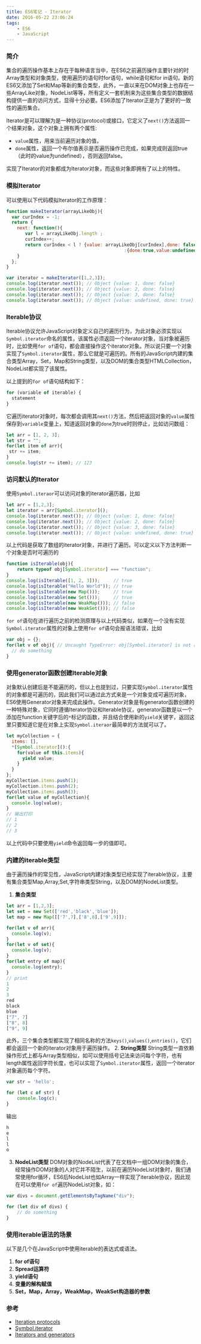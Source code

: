 ```yaml
---
title: ES6笔记 - Iterator
date: 2016-05-22 23:06:24
tags:
    - ES6
    - JavaScript
---
```




### 简介

集合的遍历操作基本上存在于每种语言当中，在ES6之前遍历操作主要针对的时Array类型和对象类型，使用遍历的语句时for语句，while语句和for in语句。新的ES6又添加了Set和Map等新的集合类型，此外，一直以来在DOM对象上也存在一些ArrayLike对象，NodeList等等，所有定义一套机制来为这些集合类型的数据结构提供一直的访问方式，显得十分必要。ES6添加了Iterator正是为了更好的一致性的遍历集合。

Iterator是可以理解为是一种协议(protocol)或接口，它定义了`next()`方法返回一个结果对象，这个对象上拥有两个属性:
+ `value`属性，用来当前遍历对象的值，
+ `done`属性，返回一个布尔值表示是否遍历操作已完成，如果完成则返回true（此时的value为undefined），否则返回false。

实现了Iterator的对象都成为Iterator对象，而这些对象即拥有了以上的特性。

### 模拟Iterator

可以使用以下代码模拟Iterator的工作原理：

```js
function makeIterator(arrayLikeObj){
  var curIndex = -1;
  return {
    next: function(){
       var l = arrayLikeObj.length ;
       curIndex++;
       return curIndex < l ? {value: arrayLikeObj[curIndex],done: false}
                                            :{done:true,value:undefined};
    }
  };
}

var iterator = makeIterator([1,2,3]);
console.log(iterator.next()); // Object {value: 1, done: false}
console.log(iterator.next()); // Object {value: 2, done: false}
console.log(iterator.next()); // Object {value: 3, done: false}
console.log(iterator.next()); // Object {value: undefined, done: true}
```

### Iterable协议

Iterable协议允许JavaScript对象定义自己的遍历行为，为此对象必须实现以`Symbol.iterator`命名的属性，该属性必须返回一个iterator对象，当对象被遍历时，比如使用`for of`语句，都会直接操作这个iterator对象。所以说只要一个对象实现了`Symbol.iterator`属性，那么它就是可遍历的。所有的JavaScript内建的集合类型Array，Set，Map和String类型，以及DOM的集合类型HTMLCollection，NodeList都实现了该属性。

以上提到的`for of`语句结构如下：
```js
for (variable of iterable) {
  statement
}
```
它遍历iterator对象时，每次都会调用其`next()`方法，然后把返回对象的`value`属性保存到`variable`变量上，知道返回对象的`done`为true时则停止，比如访问数组：

```js
let arr = [1, 2, 3];
let str = "";
for(let item of arr){
 str += item;
}
console.log(str += item); // 123
````
### 访问默认的Iterator

使用`Symbol.iteraor`可以访问对象的iterator遍历器，比如

```js
let arr = [1,2,3];
let iterator = arr[Symbol.iterator]();
console.log(iterator.next()); // Object {value: 1, done: false}
console.log(iterator.next()); // Object {value: 2, done: false}
console.log(iterator.next()); // Object {value: 3, done: false}
console.log(iterator.next()); // Object {value: undefined, done: true}
```
以上代码是获取了数组的iterator对象，并进行了遍历。可以定义以下方法判断一个对象是否时可遍历的

```js
function isIterable(obj){
    return typeof obj[Symbol.iterator] === "function";
}
console.log(isIterable([1, 2, 3]));     // true
console.log(isIterable("Hello World")); // true
console.log(isIterable(new Map()));     // true
console.log(isIterable(new Set()));     // true
console.log(isIterable(new WeakMap())); // false
console.log(isIterable(new WeakSet())); // false
```
`for of`语句在进行遍历之前的检测原理与以上代码类似，如果在一个没有实现`Symbol.iterator`属性的对象上使用`for of`语句会报语法错误，比如

```js
var obj = {};
for(let v of obj){ // Uncaught TypeError: obj[Symbol.iterator] is not a function(…)
  // do something
}
```

### 使用generator函数创建Iterable对象

对象默认创建后是不能遍历的，但以上也提到过，只要实现`Symbol.iterator`属性的对象都是可遍历的，因此我们可以通过此方式来是一个对象变成可遍历对象，ES6使用Generator对象来完成此操作。Generator对象是有generator函数创建的一种特殊对象，它同时遵循Iterator协议和Iterable协议，generator函数是以一个添加在function关键字后的`*`标记的函数，并且结合使用新的`yield`关键字，返回这里只要知道它是在对象上实现`Symbol.iteraor`最简单的方法就可以了。

```js
let myCollection = {
  items: [],
  *[Symbol.iterator]():{
    for(value of this.items){
      yield value;
    }
  }
};
myCollection.items.push(1);
myCollection.items.push(2);
myCollection.items.push(3);
for(let value of myCollection){
  console.log(value);
}
// 输出打印
// 1
// 2
// 3
```
以上代码中只要使用`yield`命令返回每一步的值即可。

### 内建的iterable类型

由于遍历操作的常见性，JavaScript内建对象类型已经实现了iterable协议，主要有集合类型Map,Array,Set,字符串类型String，以及DOM的NodeList类型。

1. **集合类型**
```js
let arr = [1,2,3];
let set = new Set(['red','black','blue']);
let map = new Map([['7',7],['8',8],['9',9]]);

for(let v of arr){
  console.log(v);
}
for(let v of set){
  console.log(v);
}
for(let entry of map){
  console.log(entry);
}
// print
1
2
3
red
black
blue
["7", 7]
["8", 8]
["9", 9]
```
此外，三个集合类型都实现了相同名称的方法`keys()`,`values()`,`entries()`，它们都会返回一个新的iterator对象用于遍历操作。
2. **String类型**
String类型一直依赖操作形式上都与Array类型相似，如可以使用括号记法来访问每个字符，也有length属性返回字符长度，也可以实现了`Symbol.iterator`属性，返回一个iterator对象遍历每个字符。

```js
var str = 'hello';

for (let c of str) {
    console.log(c);
}

```
输出
```js
h
e
l
l
o
```

3. **NodeList类型**
DOM对象的NodeList代表了在文档中一组DOM对象的集合，经常操作DOM对象的人对它并不陌生，以前在遍历NodeList对象时，我们通常使用for循环，ES6后NodeList也如Array一样实现了iterable协议，因此现在可以使用`for of`遍历NodeList对象，如：

```js
var divs = document.getElementsByTagName("div");

for (let div of divs) {
    // do something
}
```

### 使用iterable语法的场景

以下是几个在JavaScript中使用iterable的表达式或语法。

1. **for of语句**
2. **Spread运算符**
3. **yield语句**
4. **变量的解构赋值**
6. **Set，Map，Array，WeakMap，WeakSet构造器的参数**



### 参考

+ [Iteration protocols][1]
+ [Symbol.iterator][2]
+ [Iterators and generators][3]

[1]: https://developer.mozilla.org/en-US/docs/Web/JavaScript/Reference/Iteration_protocols
[2]: https://developer.mozilla.org/en-US/docs/Web/JavaScript/Reference/Global_Objects/Symbol/iterator
[3]: https://developer.mozilla.org/en-US/docs/Web/JavaScript/Guide/Iterators_and_Generators
